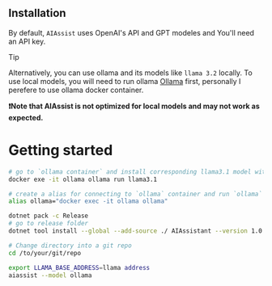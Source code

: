 
## Installation
By default, `AIAssist` uses OpenAI's API and GPT modeles and You'll need an API key. 

> [!TIP]
> Alternatively, you can use ollama and its models like `llama 3.2` locally. To use local models, you will need to run ollama [Ollama](https://github.com/ollama/ollama) first, personally I perefere to use ollama docker container. 
>
> **❗️Note that AIAssist is not optimized for local models and may not work as expected.**


# Getting started

```bash
# go to `ollama container` and install corresponding llama3.1 model with using `ollama` command inside of `ollama` container
docker exe -it ollama ollama run llama3.1

# create a alias for connecting to `ollama` container and run `ollama` command in bash
alias ollama="docker exec -it ollama ollama"
```

``` bash
dotnet pack -c Release
# go to release folder
dotnet tool install --global --add-source ./ AIAssistant --version 1.0.0

# Change directory into a git repo
cd /to/your/git/repo

export LLAMA_BASE_ADDRESS=llama address
aiassist --model ollama
```